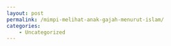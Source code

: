 ```yaml
---
layout: post
permalink: /mimpi-melihat-anak-gajah-menurut-islam/
categories:
    - Uncategorized
---
```


